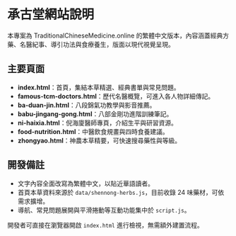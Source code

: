 # 承古堂網站說明

本專案為 TraditionalChineseMedicine.online 的繁體中文版本，內容涵蓋經典方藥、名醫紀事、導引功法與食療養生，版面以現代視覺呈現。

## 主要頁面
- **index.html**：首頁，集結本草精選、經典書單與常見問題。
- **famous-tcm-doctors.html**：歷代名醫概覽，可進入各人物詳細傳記。
- **ba-duan-jin.html**：八段錦氣功教學與影音推薦。
- **babu-jingang-gong.html**：八部金剛功進階訓練筆記。
- **ni-haixia.html**：倪海廈醫師專頁，介紹生平與研習資源。
- **food-nutrition.html**：中醫飲食規畫與四時食養建議。
- **zhongyao.html**：神農本草精要，可快速搜尋藥性與等級。

## 開發備註
- 文字內容全面改寫為繁體中文，以貼近華語讀者。
- 首頁本草資料來源於 `data/shennong-herbs.js`，目前收錄 24 味藥材，可依需求擴增。
- 導航、常見問題展開與平滑捲動等互動功能集中於 `script.js`。

開發者可直接在瀏覽器開啟 `index.html` 進行檢視，無需額外建置流程。
